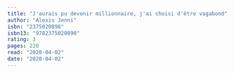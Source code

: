 ```yaml
---
title: "J'aurais pu devenir millionnaire, j'ai choisi d'être vagabond"
author: "Alexis Jenni"
isbn: "2375020898"
isbn13: "9782375020890"
rating: 3
pages: 220
read: "2020-04-02"
date: "2020-04-02"
---
```


